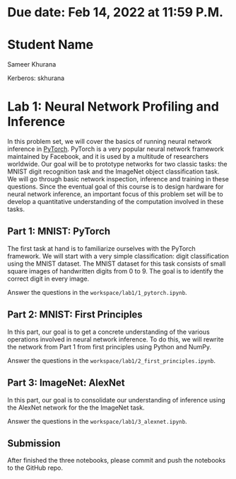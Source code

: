 # Due date: Feb 14, 2022 at 11:59 P.M.

# Student Name

Sameer Khurana

Kerberos: skhurana

# Lab 1: Neural Network Profiling and Inference

In this problem set, we will cover the basics of running neural network inference
in [PyTorch](https://pytorch.org/). PyTorch is a very popular
neural network framework maintained by Facebook, and it is used by a multitude of
researchers worldwide. Our goal will be to prototype networks for two classic
tasks: the MNIST digit recognition task and the ImageNet object classification
task. We will go through basic network inspection, inference and training in
these questions. Since the eventual goal of this course is to design hardware
for neural network inference, an important focus of this problem set will be to
develop a quantitative understanding of the computation involved in these tasks.

## Part 1: MNIST: PyTorch

The first task at hand is to familiarize ourselves with the PyTorch
framework. We will start with a very simple classification: digit classification
using the MNIST dataset. The MNIST dataset for this task consists of small
square images of handwritten digits from 0 to 9. The goal is to identify the
correct digit in every image. 

Answer the questions in the `workspace/lab1/1_pytorch.ipynb`.

## Part 2: MNIST: First Principles

In this part, our goal is to get a concrete understanding of the various
operations involved in neural network inference. To do this, we will rewrite the
network from Part 1 from first principles using Python and NumPy.

Answer the questions in the `workspace/lab1/2_first_principles.ipynb`.

## Part 3: ImageNet: AlexNet

In this part, our goal is to consolidate our understanding of inference using 
the AlexNet network for the the ImageNet task.

Answer the questions in the `workspace/lab1/3_alexnet.ipynb`.

## Submission
After finished the three notebooks, please commit and push the notebooks to the GitHub repo.
